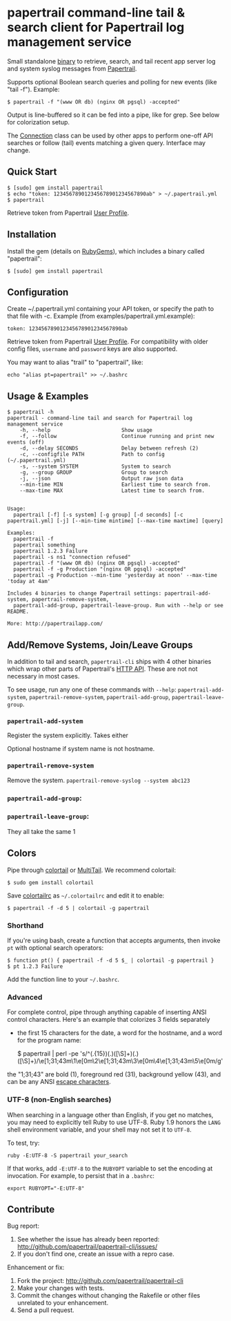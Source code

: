 # papertrail command-line tail & search client for Papertrail log management service

Small standalone [binary] to retrieve, search, and tail recent app
server log and system syslog messages from [Papertrail].

Supports optional Boolean search queries and polling for new events
(like "tail -f"). Example:

    $ papertrail -f "(www OR db) (nginx OR pgsql) -accepted"

Output is line-buffered so it can be fed into a pipe, like for grep.
See below for colorization setup.

The [Connection] class can be used by other apps to perform one-off
API searches or follow (tail) events matching a given query. Interface
may change.


## Quick Start

    $ [sudo] gem install papertrail
    $ echo "token: 123456789012345678901234567890ab" > ~/.papertrail.yml
    $ papertrail

Retrieve token from Papertrail [User Profile].


## Installation

Install the gem (details on [RubyGems]), which includes a binary called
"papertrail":

    $ [sudo] gem install papertrail


## Configuration

Create ~/.papertrail.yml containing your API token, or specify the
path to that file with -c. Example (from
examples/papertrail.yml.example):

    token: 123456789012345678901234567890ab

Retrieve token from Papertrail [User Profile]. For compatibility with
older config files, `username` and `password` keys are also supported.

You may want to alias "trail" to "papertrail", like:

    echo "alias pt=papertrail" >> ~/.bashrc


## Usage & Examples

    $ papertrail -h
    papertrail - command-line tail and search for Papertrail log management service
        -h, --help                       Show usage
        -f, --follow                     Continue running and print new events (off)
        -d, --delay SECONDS              Delay between refresh (2)
        -c, --configfile PATH            Path to config (~/.papertrail.yml)
        -s, --system SYSTEM              System to search
        -g, --group GROUP                Group to search
        -j, --json                       Output raw json data
        --min-time MIN                   Earliest time to search from.
        --max-time MAX                   Latest time to search from.


    Usage: 
      papertrail [-f] [-s system] [-g group] [-d seconds] [-c papertrail.yml] [-j] [--min-time mintime] [--max-time maxtime] [query]

    Examples:
      papertrail -f
      papertrail something
      papertrail 1.2.3 Failure
      papertrail -s ns1 "connection refused"
      papertrail -f "(www OR db) (nginx OR pgsql) -accepted"
      papertrail -f -g Production "(nginx OR pgsql) -accepted"
      papertrail -g Production --min-time 'yesterday at noon' --max-time 'today at 4am'

    Includes 4 binaries to change Papertrail settings: papertrail-add-system, papertrail-remove-system,
      papertrail-add-group, papertrail-leave-group. Run with --help or see README.

    More: http://papertrailapp.com/


## Add/Remove Systems, Join/Leave Groups

In addition to tail and search, `papertrail-cli` ships with 4 other binaries 
which wrap other parts of Papertrail's [HTTP API](http://help.papertrailapp.com/kb/how-it-works/http-api).
These are not not necessary in most cases.

To see usage, run any one of these commands with `--help`: `papertrail-add-system`, 
`papertrail-remove-system`, `papertrail-add-group`, `papertrail-leave-group`.

### `papertrail-add-system`

Register the system explicitly. Takes either 

Optional hostname if system name is not hostname.

### `papertrail-remove-system`

Remove the system. `papertrail-remove-syslog --system abc123`

### `papertrail-add-group`:

### `papertrail-leave-group`:

They all take the same 1


## Colors

Pipe through [colortail] or [MultiTail]. We recommend colortail:

    $ sudo gem install colortail

Save [colortailrc] as `~/.colortailrc` and edit it to enable:

    $ papertrail -f -d 5 | colortail -g papertrail

### Shorthand

If you're using bash, create a function that accepts arguments, then
invoke `pt` with optional search operators:

    $ function pt() { papertrail -f -d 5 $_ | colortail -g papertrail }
    $ pt 1.2.3 Failure

Add the function line to your `~/.bashrc`.

### Advanced

For complete control, pipe through anything capable of inserting ANSI
control characters. Here's an example that colorizes 3 fields separately
- the first 15 characters for the date, a word for the hostname, and a
word for the program name:

    $ papertrail | perl -pe 's/^(.{15})(.)([\S]+)(.)([\S]+)/\e[1;31;43m\1\e[0m\2\e[1;31;43m\3\e[0m\4\e[1;31;43m\5\e[0m/g'

the "1;31;43" are bold (1), foreground red (31), background yellow (43),
and can be any ANSI [escape characters].

### UTF-8 (non-English searches)

When searching in a language other than English, if you get no matches, you 
may need to explicitly tell Ruby to use UTF-8. Ruby 1.9 honors the `LANG` 
shell environment variable, and your shell may not set it to `UTF-8`.

To test, try:

    ruby -E:UTF-8 -S papertrail your_search

If that works, add `-E:UTF-8` to the `RUBYOPT` variable to set the encoding 
at invocation. For example, to persist that in a `.bashrc`:

    export RUBYOPT="-E:UTF-8"


## Contribute

Bug report:

1. See whether the issue has already been reported:
   http://github.com/papertrail/papertrail-cli/issues/
2. If you don't find one, create an issue with a repro case.

Enhancement or fix:

1. Fork the project:
   http://github.com/papertrail/papertrail-cli
2. Make your changes with tests.
3. Commit the changes without changing the Rakefile or other files unrelated
to your enhancement.
4. Send a pull request.

[binary]: https://github.com/papertrail/papertrail-cli/blob/master/bin/papertrail
[Papertrail]: http://papertrailapp.com/
[Connection]: https://github.com/papertrail/papertrail-cli/blob/master/lib/papertrail/connection.rb
[User Profile]: https://papertrailapp.com/user/edit
[RubyGems]: https://rubygems.org/gems/papertrail-cli
[colortail]: http://rubydoc.info/gems/colortail
[colortailrc]: https://github.com/papertrail/papertrail-cli/wiki/colortailrc
[MultiTail]: http://www.vanheusden.com/multitail/index.html
[escape characters]: http://en.wikipedia.org/wiki/ANSI_escape_code#Colors
